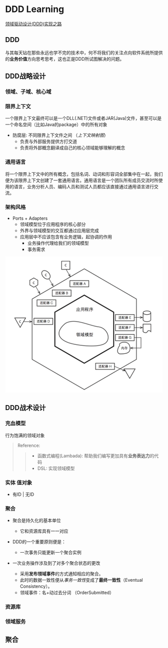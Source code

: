 # DDD Learning
[领域驱动设计(DDD)实现之路](http://www.cnblogs.com/davenkin/p/road-to-ddd.html)
## DDD
与其每天钻在那些永远也学不完的技术中，何不将我们的关注点向软件系统所提供的**业务价值**方向思考思考，这也正是DDD所试图解决的问题。

## DDD战略设计
### 领域、子域、核心域

### 限界上下文
一个限界上下文最终可以是一个DLL(.NET)文件或者JAR(Java)文件，甚至可以是一个命名空间（比如Java的package）中的所有对象

* 防腐层: 不同限界上下文件之间 （*上下文映射图*）
	* 负责与外部服务提供方打交道
	* 负责将外部概念翻译成自己的核心领域能够理解的概念

### 通用语言
将一个限界上下文中的所有概念，包括名词、动词和形容词全部集中在一起，我们便为该限界上下文创建了一套通用语言。通用语言是一个团队所有成员交流时所使用的语言，业务分析人员、编码人员和测试人员都应该直接通过通用语言进行交流。

### 架构风格
* Ports + Adapters
	* 领域模型位于应用程序的核心部分
	* 外界与领域模型的交互都通过应用层完成
	* 应用层中不应该包含有业务逻辑，起协调的作用
		* 业务操作代理给我们的领域模型
		* 事务需求


![Hexagonal](.\resource\DDD\Architecture.png)


## DDD战术设计
### 充血模型
行为饱满的领域对象

> Reference: 
> > * 函数式编程(Lambada): 帮助我们编写更加具有**业务表达力**的代码
> > * DSL: 实现领域模型

 
### 实体 值对象
* 有ID | 无ID

### 聚合
* 聚合是持久化的基本单位
	* 它和资源库具有一一对应

* DDD的一个重要原则便是：
	* 一次事务只能更新一个聚合实例

* 一次业务操作涉及到了对多个聚合状态的更改
	* 采用**发布领域事件**的方式通知相应的聚合。
	* 此时的数据一致性便从*事务一致性*变成了**最终一致性**（Eventual Consistency）。
	* 领域事件：名+动过去分词 （OrderSubmitted）
 
### 资源库
### 领域服务

## 聚合

